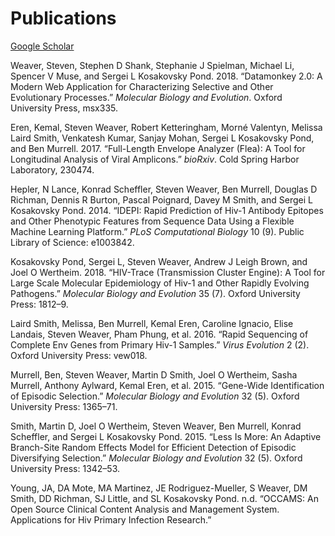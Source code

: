 # Publications 

[Google Scholar](https://scholar.google.com/citations?user=A2ImcaUAAAAJ&hl=en)

Weaver, Steven, Stephen D Shank, Stephanie J Spielman, Michael Li,
Spencer V Muse, and Sergei L Kosakovsky Pond. 2018. “Datamonkey 2.0: A
Modern Web Application for Characterizing Selective and Other
Evolutionary Processes.” *Molecular Biology and Evolution*. Oxford
University Press, msx335.

Eren, Kemal, Steven Weaver, Robert Ketteringham, Morné Valentyn, Melissa
Laird Smith, Venkatesh Kumar, Sanjay Mohan, Sergei L Kosakovsky Pond,
and Ben Murrell. 2017. “Full-Length Envelope Analyzer (Flea): A Tool for
Longitudinal Analysis of Viral Amplicons.” *bioRxiv*. Cold Spring Harbor
Laboratory, 230474.

Hepler, N Lance, Konrad Scheffler, Steven Weaver, Ben Murrell, Douglas D
Richman, Dennis R Burton, Pascal Poignard, Davey M Smith, and Sergei L
Kosakovsky Pond. 2014. “IDEPI: Rapid Prediction of Hiv-1 Antibody
Epitopes and Other Phenotypic Features from Sequence Data Using a
Flexible Machine Learning Platform.” *PLoS Computational Biology* 10
(9). Public Library of Science: e1003842.

Kosakovsky Pond, Sergei L, Steven Weaver, Andrew J Leigh Brown, and Joel
O Wertheim. 2018. “HIV-Trace (Transmission Cluster Engine): A Tool for
Large Scale Molecular Epidemiology of Hiv-1 and Other Rapidly Evolving
Pathogens.” *Molecular Biology and Evolution* 35 (7). Oxford University
Press: 1812–9.

Laird Smith, Melissa, Ben Murrell, Kemal Eren, Caroline Ignacio, Elise
Landais, Steven Weaver, Pham Phung, et al. 2016. “Rapid Sequencing of
Complete Env Genes from Primary Hiv-1 Samples.” *Virus Evolution* 2 (2).
Oxford University Press: vew018.

Murrell, Ben, Steven Weaver, Martin D Smith, Joel O Wertheim, Sasha
Murrell, Anthony Aylward, Kemal Eren, et al. 2015. “Gene-Wide
Identification of Episodic Selection.” *Molecular Biology and Evolution*
32 (5). Oxford University Press: 1365–71.

Smith, Martin D, Joel O Wertheim, Steven Weaver, Ben Murrell, Konrad
Scheffler, and Sergei L Kosakovsky Pond. 2015. “Less Is More: An
Adaptive Branch-Site Random Effects Model for Efficient Detection of
Episodic Diversifying Selection.” *Molecular Biology and Evolution* 32
(5). Oxford University Press: 1342–53.

Young, JA, DA Mote, MA Martinez, JE Rodriguez-Mueller, S Weaver, DM
Smith, DD Richman, SJ Little, and SL Kosakovsky Pond. n.d. “OCCAMS: An
Open Source Clinical Content Analysis and Management System.
Applications for Hiv Primary Infection Research.”

